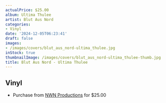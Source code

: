 ```yaml
---
actualPrice: $25.00
album: Ultima Thulee
artist: Blut Aus Nord
categories:
- Vinyl
date: '2024-12-05T06:23:41'
draft: false
images:
- /images/covers/blut_aus_nord-ultima_thulee.jpg
inStock: true
thumbnailImage: /images/covers/blut_aus_nord-ultima_thulee-thumb.jpg
title: Blut Aus Nord - Ultima Thulee
---
```


## Vinyl
* Purchase from [NWN Productions](http://shop.nwnprod.com/index.php?route=product/product&path=75&product_id=56866&sort=pd.name&order=ASC) for $25.00
